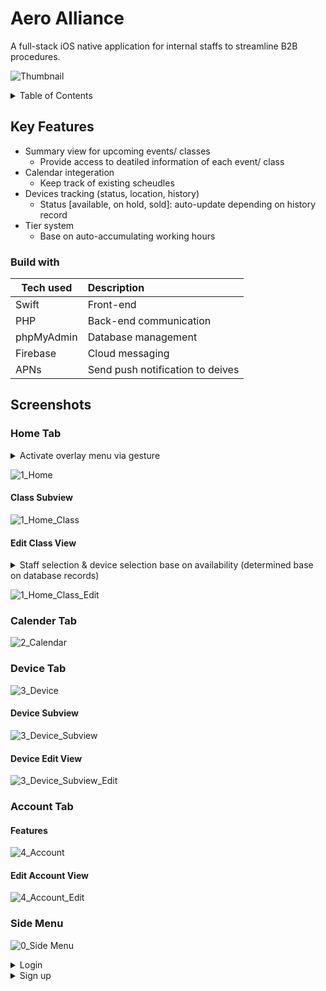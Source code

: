 # Aero Alliance
A full-stack iOS native application for internal staffs to streamline B2B procedures.

![Thumbnail](https://user-images.githubusercontent.com/73326875/185791121-594d8200-4d5a-4327-8198-96ac87e8df29.png)


<!-- TABLE OF CONTENTS -->
<details>
  <summary>Table of Contents</summary>
  <ol>
    <li>
      <a href="#key-features">Key Features</a>
      <ul>
        <li><a href="#built-with">Built with</a></li>
      </ul>
    </li>
    <li>
  </ol>
</details>

## Key Features
- Summary view for upcoming events/ classes
    - Provide access to deatiled information of each event/ class
- Calendar integeration
    - Keep track of existing scheudles 
- Devices tracking (status, location, history)
   - Status [available, on hold, sold]: auto-update depending on history record
- Tier system
    - Base on auto-accumulating working hours

### Build with
| Tech used| Description |
|-----------------|:-------------|
| Swift | Front-end  |
| PHP | Back-end communication |
| phpMyAdmin | Database management  |
| Firebase | Cloud messaging  |
| APNs | Send push notification to deives  |

## Screenshots


### Home Tab
<details>
  <summary> Activate overlay menu via gesture </summary>
https://user-images.githubusercontent.com/73326875/185791806-828b29bb-b77c-4f3d-9cfe-ef9bc1eedd29.mp4
</details>

![1_Home](https://user-images.githubusercontent.com/73326875/185791862-5c4bf6ab-1025-4d97-98dc-12bed957843e.png)

#### Class Subview
![1_Home_Class](https://user-images.githubusercontent.com/73326875/185791868-8e6f415b-9782-47a4-a26d-e93cfa5a69a8.png)

#### Edit Class View
<details>
  <summary> Staff selection & device selection base on availability (determined base on database records)
  
     
  
  </summary>
</details>

![1_Home_Class_Edit](https://user-images.githubusercontent.com/73326875/185792212-fec896ae-d4ca-4c60-ada7-35759c4f184d.png)

### Calender Tab


![2_Calendar](https://user-images.githubusercontent.com/73326875/185791937-c5db17db-39ae-4659-810a-09cd9f31095f.png)

### Device Tab

![3_Device](https://user-images.githubusercontent.com/73326875/185791941-3d6af117-1508-4edb-87a8-f45cfc2c029e.png)

#### Device Subview
![3_Device_Subview](https://user-images.githubusercontent.com/73326875/185792006-566b8af5-cc0c-48ca-a5f0-9bf21de34684.png)

#### Device Edit View
![3_Device_Subview_Edit](https://user-images.githubusercontent.com/73326875/185792010-af821e19-5401-4621-80a1-72901cf1df95.png)


### Account Tab
#### Features


![4_Account](https://user-images.githubusercontent.com/73326875/185791966-ca46f8e8-1429-4be8-9925-16ac71cbc8cb.png)

#### Edit Account View
![4_Account_Edit](https://user-images.githubusercontent.com/73326875/185791973-89d93c35-f08e-411a-aaa7-5740ca14f96a.png)

### Side Menu
![0_Side Menu](https://user-images.githubusercontent.com/73326875/185792254-b4fd8ab5-6d77-432b-b2b3-b611dd8212c1.png)



<details>
  <summary> Login </summary>
  
  https://user-images.githubusercontent.com/73326875/185791501-776d91ea-ea6e-40ed-9ada-1e427e4beef1.mp4
  
</details>

<details>
  <summary> Sign up </summary>
  ![Simulator Screen Shot - iPhone 11 - 2022-01-21 at 12 47 31](https://user-images.githubusercontent.com/73326875/185791991-84b2793d-8a3f-4439-bf60-9cde6891ce85.png)
</details>

